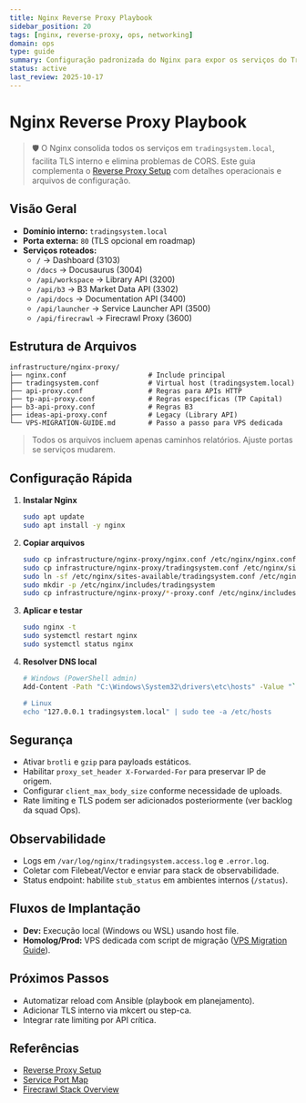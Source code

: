 ```yaml
---
title: Nginx Reverse Proxy Playbook
sidebar_position: 20
tags: [nginx, reverse-proxy, ops, networking]
domain: ops
type: guide
summary: Configuração padronizada do Nginx para expor os serviços do TradingSystem sob um único domínio interno.
status: active
last_review: 2025-10-17
---
```


# Nginx Reverse Proxy Playbook

> 🛡️ O Nginx consolida todos os serviços em `tradingsystem.local`, facilita TLS interno e elimina problemas de CORS. Este guia complementa o [Reverse Proxy Setup](./reverse-proxy-setup.md) com detalhes operacionais e arquivos de configuração.

## Visão Geral

- **Domínio interno:** `tradingsystem.local`
- **Porta externa:** `80` (TLS opcional em roadmap)
- **Serviços roteados:**
  - `/` → Dashboard (3103)
  - `/docs` → Docusaurus (3004)
  - `/api/workspace` → Library API (3200)
  - `/api/b3` → B3 Market Data API (3302)
  - `/api/docs` → Documentation API (3400)
  - `/api/launcher` → Service Launcher API (3500)
  - `/api/firecrawl` → Firecrawl Proxy (3600)

## Estrutura de Arquivos

```text
infrastructure/nginx-proxy/
├── nginx.conf                    # Include principal
├── tradingsystem.conf            # Virtual host (tradingsystem.local)
├── api-proxy.conf                # Regras para APIs HTTP
├── tp-api-proxy.conf             # Regras específicas (TP Capital)
├── b3-api-proxy.conf             # Regras B3
├── ideas-api-proxy.conf          # Legacy (Library API)
└── VPS-MIGRATION-GUIDE.md        # Passo a passo para VPS dedicada
```

> Todos os arquivos incluem apenas caminhos relatórios. Ajuste portas se serviços mudarem.

## Configuração Rápida

1. **Instalar Nginx**
   ```bash
   sudo apt update
   sudo apt install -y nginx
   ```

2. **Copiar arquivos**
   ```bash
   sudo cp infrastructure/nginx-proxy/nginx.conf /etc/nginx/nginx.conf
   sudo cp infrastructure/nginx-proxy/tradingsystem.conf /etc/nginx/sites-available/
   sudo ln -sf /etc/nginx/sites-available/tradingsystem.conf /etc/nginx/sites-enabled/tradingsystem.conf
   sudo mkdir -p /etc/nginx/includes/tradingsystem
   sudo cp infrastructure/nginx-proxy/*-proxy.conf /etc/nginx/includes/tradingsystem/
   ```

3. **Aplicar e testar**
   ```bash
   sudo nginx -t
   sudo systemctl restart nginx
   sudo systemctl status nginx
   ```

4. **Resolver DNS local**
   ```bash
   # Windows (PowerShell admin)
   Add-Content -Path "C:\Windows\System32\drivers\etc\hosts" -Value "`n127.0.0.1 tradingsystem.local"

   # Linux
   echo "127.0.0.1 tradingsystem.local" | sudo tee -a /etc/hosts
   ```

## Segurança

- Ativar `brotli` e `gzip` para payloads estáticos.
- Habilitar `proxy_set_header X-Forwarded-For` para preservar IP de origem.
- Configurar `client_max_body_size` conforme necessidade de uploads.
- Rate limiting e TLS podem ser adicionados posteriormente (ver backlog da squad Ops).

## Observabilidade

- Logs em `/var/log/nginx/tradingsystem.access.log` e `.error.log`.
- Coletar com Filebeat/Vector e enviar para stack de observabilidade.
- Status endpoint: habilite `stub_status` em ambientes internos (`/status`).

## Fluxos de Implantação

- **Dev:** Execução local (Windows ou WSL) usando host file.
- **Homolog/Prod:** VPS dedicada com script de migração ([VPS Migration Guide](./nginx-proxy-vps-migration.md)).

## Próximos Passos

- Automatizar reload com Ansible (playbook em planejamento).
- Adicionar TLS interno via mkcert ou step-ca.
- Integrar rate limiting por API crítica.

## Referências

- [Reverse Proxy Setup](./reverse-proxy-setup.md)
- [Service Port Map](../service-port-map.md)
- [Firecrawl Stack Overview](./firecrawl-stack.md)

